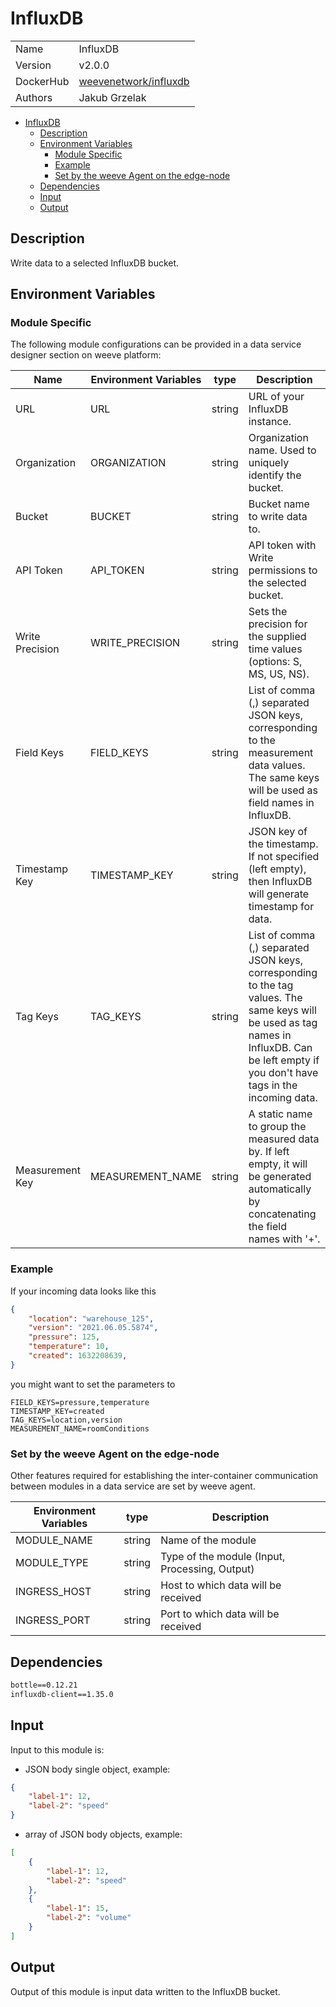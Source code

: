 # InfluxDB

|           |                                                                         |
| --------- | ----------------------------------------------------------------------- |
| Name      | InfluxDB                                                                |
| Version   | v2.0.0                                                                  |
| DockerHub | [weevenetwork/influxdb](https://hub.docker.com/r/weevenetwork/influxdb) |
| Authors   | Jakub Grzelak                                                           |

- [InfluxDB](#influxdb)
  - [Description](#description)
  - [Environment Variables](#environment-variables)
    - [Module Specific](#module-specific)
    - [Example](#example)
    - [Set by the weeve Agent on the edge-node](#set-by-the-weeve-agent-on-the-edge-node)
  - [Dependencies](#dependencies)
  - [Input](#input)
  - [Output](#output)

## Description

Write data to a selected InfluxDB bucket.

## Environment Variables

### Module Specific

The following module configurations can be provided in a data service designer section on weeve platform:

| Name            | Environment Variables | type   | Description                                                                                                                                                                                 |
| --------------- | --------------------- | ------ | ------------------------------------------------------------------------------------------------------------------------------------------------------------------------------------------- |
| URL             | URL                   | string | URL of your InfluxDB instance.                                                                                                                                                              |
| Organization    | ORGANIZATION          | string | Organization name. Used to uniquely identify the bucket.                                                                                                                                    |
| Bucket          | BUCKET                | string | Bucket name to write data to.                                                                                                                                                               |
| API Token       | API_TOKEN             | string | API token with Write permissions to the selected bucket.                                                                                                                                    |
| Write Precision | WRITE_PRECISION       | string | Sets the precision for the supplied time values (options: S, MS, US, NS).                                                                                                                   |
| Field Keys      | FIELD_KEYS            | string | List of comma (,) separated JSON keys, corresponding to the measurement data values. The same keys will be used as field names in InfluxDB.                                                 |
| Timestamp Key   | TIMESTAMP_KEY         | string | JSON key of the timestamp. If not specified (left empty), then InfluxDB will generate timestamp for data.                                                                                   |
| Tag Keys        | TAG_KEYS              | string | List of comma (,) separated JSON keys, corresponding to the tag values. The same keys will be used as tag names in InfluxDB. Can be left empty if you don't have tags in the incoming data. |
| Measurement Key | MEASUREMENT_NAME      | string | A static name to group the measured data by. If left empty, it will be generated automatically by concatenating the field names with '+'.                                                   |

### Example

If your incoming data looks like this
```JSON
{
    "location": "warehouse_125",
    "version": "2021.06.05.5874",
    "pressure": 125,
    "temperature": 10,
    "created": 1632208639,
}
```

you might want to set the parameters to
```
FIELD_KEYS=pressure,temperature
TIMESTAMP_KEY=created
TAG_KEYS=location,version
MEASUREMENT_NAME=roomConditions
```


### Set by the weeve Agent on the edge-node

Other features required for establishing the inter-container communication between modules in a data service are set by weeve agent.

| Environment Variables | type   | Description                                    |
| --------------------- | ------ | ---------------------------------------------- |
| MODULE_NAME           | string | Name of the module                             |
| MODULE_TYPE           | string | Type of the module (Input, Processing, Output) |
| INGRESS_HOST          | string | Host to which data will be received            |
| INGRESS_PORT          | string | Port to which data will be received            |

## Dependencies

```txt
bottle==0.12.21
influxdb-client==1.35.0
```

## Input

Input to this module is:

-   JSON body single object, example:

```json
{
    "label-1": 12,
    "label-2": "speed"
}
```

-   array of JSON body objects, example:

```json
[
    {
        "label-1": 12,
        "label-2": "speed"
    },
    {
        "label-1": 15,
        "label-2": "volume"
    }
]
```

## Output

Output of this module is input data written to the InfluxDB bucket.
